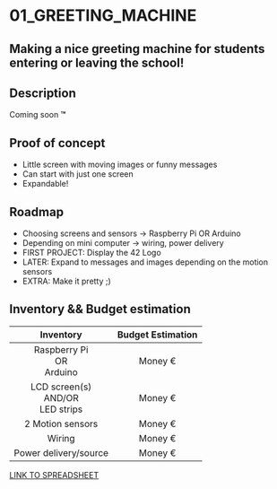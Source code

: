 # 01_GREETING_MACHINE

## Making a nice greeting machine for students entering or leaving the school!

## Description

Coming soon **™**

## Proof of concept

- Little screen with moving images or funny messages
- Can start with just one screen
- Expandable!

## Roadmap

- Choosing screens and sensors -> Raspberry Pi OR Arduino
- Depending on mini computer -> wiring, power delivery
- FIRST PROJECT: Display the 42 Logo
- LATER: Expand to messages and images depending on the motion sensors
- EXTRA: Make it pretty ;)

## Inventory && Budget estimation

| Inventory | Budget Estimation |
|:---------:|:-----------------:|
|Raspberry Pi <br>OR <br>Arduino|Money €|
|LCD screen(s)<br> AND/OR<br>LED strips|Money €|
|2 Motion sensors|Money €|
|Wiring|Money €|
|Power delivery/source|Money €|
[LINK TO SPREADSHEET](https://docs.google.com/spreadsheets/d/18dQG1QeqEbwsyPYgIvcOHfFZCsI13GjzSqMwp9Vt0Kg/edit?usp=sharing)